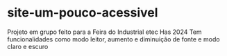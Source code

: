 # site-um-pouco-acessivel
Projeto em grupo feito para a Feira do Industrial etec Has 2024
Tem funcionalidades como modo leitor, aumento e diminuição de fonte e modo claro e escuro 
